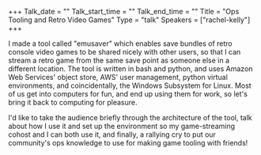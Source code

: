 +++
Talk_date = ""
Talk_start_time = ""
Talk_end_time = ""
Title = "Ops Tooling and Retro Video Games"
Type = "talk"
Speakers = ["rachel-kelly"]
+++

I made a tool called "emusaver" which enables save bundles of retro console video games to be shared nicely with other users, so that I can stream a retro game from the same save point as someone else in a different location. The tool is written in bash and python, and uses Amazon Web Services' object store, AWS' user management, python virtual environments, and coincidentally, the Windows Subsystem for Linux. Most of us get into computers for fun, and end up using them for work, so let's bring it back to computing for pleasure.

I'd like to take the audience briefly through the architecture of the tool, talk about how I use it and set up the environment so my game-streaming cohost and I can both use it, and finally, a rallying cry to put our community's ops knowledge to use for making game tooling with friends!

